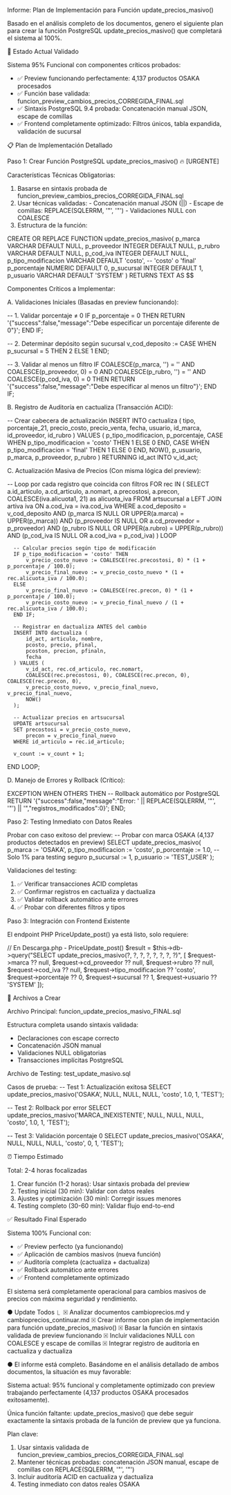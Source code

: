 Informe: Plan de Implementación para Función update_precios_masivo()

  Basado en el análisis completo de los documentos, genero el siguiente plan para crear la función
  PostgreSQL update_precios_masivo() que completará el sistema al 100%.

  🎯 Estado Actual Validado

  Sistema 95% Funcional con componentes críticos probados:
  - ✅ Preview funcionando perfectamente: 4,137 productos OSAKA procesados
  - ✅ Función base validada: funcion_preview_cambios_precios_CORREGIDA_FINAL.sql
  - ✅ Sintaxis PostgreSQL 9.4 probada: Concatenación manual JSON, escape de comillas
  - ✅ Frontend completamente optimizado: Filtros únicos, tabla expandida, validación de sucursal

  📋 Plan de Implementación Detallado

  Paso 1: Crear Función PostgreSQL update_precios_masivo() 🔥 [URGENTE]

  Características Técnicas Obligatorias:

  1. Basarse en sintaxis probada de funcion_preview_cambios_precios_CORREGIDA_FINAL.sql
  2. Usar técnicas validadas:
    - Concatenación manual JSON (||)
    - Escape de comillas: REPLACE(SQLERRM, '"', '\"')
    - Validaciones NULL con COALESCE
  3. Estructura de la función:

  CREATE OR REPLACE FUNCTION update_precios_masivo(
      p_marca VARCHAR DEFAULT NULL,
      p_proveedor INTEGER DEFAULT NULL,
      p_rubro VARCHAR DEFAULT NULL,
      p_cod_iva INTEGER DEFAULT NULL,
      p_tipo_modificacion VARCHAR DEFAULT 'costo', -- 'costo' o 'final'
      p_porcentaje NUMERIC DEFAULT 0,
      p_sucursal INTEGER DEFAULT 1,
      p_usuario VARCHAR DEFAULT 'SYSTEM'
  ) RETURNS TEXT AS $$

  Componentes Críticos a Implementar:

  A. Validaciones Iniciales (Basadas en preview funcionando):

  -- 1. Validar porcentaje ≠ 0
  IF p_porcentaje = 0 THEN
      RETURN '{"success":false,"message":"Debe especificar un porcentaje diferente de 0"}';
  END IF;

  -- 2. Determinar depósito según sucursal
  v_cod_deposito := CASE WHEN p_sucursal = 5 THEN 2 ELSE 1 END;

  -- 3. Validar al menos un filtro
  IF COALESCE(p_marca, '') = '' AND COALESCE(p_proveedor, 0) = 0
     AND COALESCE(p_rubro, '') = '' AND COALESCE(p_cod_iva, 0) = 0 THEN
      RETURN '{"success":false,"message":"Debe especificar al menos un filtro"}';
  END IF;

  B. Registro de Auditoría en cactualiza (Transacción ACID):

  -- Crear cabecera de actualización
  INSERT INTO cactualiza (
      tipo,
      porcentaje_21,
      precio_costo,
      precio_venta,
      fecha,
      usuario,
      id_marca,
      id_proveedor,
      id_rubro
  ) VALUES (
      p_tipo_modificacion,
      p_porcentaje,
      CASE WHEN p_tipo_modificacion = 'costo' THEN 1 ELSE 0 END,
      CASE WHEN p_tipo_modificacion = 'final' THEN 1 ELSE 0 END,
      NOW(),
      p_usuario,
      p_marca,
      p_proveedor,
      p_rubro
  ) RETURNING id_act INTO v_id_act;

  C. Actualización Masiva de Precios (Con misma lógica del preview):

  -- Loop por cada registro que coincida con filtros
  FOR rec IN (
      SELECT a.id_articulo, a.cd_articulo, a.nomart, a.precostosi, a.precon,
             COALESCE(iva.alicuota1, 21) as alicuota_iva
      FROM artsucursal a
      LEFT JOIN artiva iva ON a.cod_iva = iva.cod_iva
      WHERE a.cod_deposito = v_cod_deposito
        AND (p_marca IS NULL OR UPPER(a.marca) = UPPER(p_marca))
        AND (p_proveedor IS NULL OR a.cd_proveedor = p_proveedor)
        AND (p_rubro IS NULL OR UPPER(a.rubro) = UPPER(p_rubro))
        AND (p_cod_iva IS NULL OR a.cod_iva = p_cod_iva)
  ) LOOP

      -- Calcular precios según tipo de modificación
      IF p_tipo_modificacion = 'costo' THEN
          v_precio_costo_nuevo := COALESCE(rec.precostosi, 0) * (1 + p_porcentaje / 100.0);
          v_precio_final_nuevo := v_precio_costo_nuevo * (1 + rec.alicuota_iva / 100.0);
      ELSE
          v_precio_final_nuevo := COALESCE(rec.precon, 0) * (1 + p_porcentaje / 100.0);
          v_precio_costo_nuevo := v_precio_final_nuevo / (1 + rec.alicuota_iva / 100.0);
      END IF;

      -- Registrar en dactualiza ANTES del cambio
      INSERT INTO dactualiza (
          id_act, articulo, nombre,
          pcosto, precio, pfinal,
          pcoston, precion, pfinaln,
          fecha
      ) VALUES (
          v_id_act, rec.cd_articulo, rec.nomart,
          COALESCE(rec.precostosi, 0), COALESCE(rec.precon, 0), COALESCE(rec.precon, 0),
          v_precio_costo_nuevo, v_precio_final_nuevo, v_precio_final_nuevo,
          NOW()
      );

      -- Actualizar precios en artsucursal
      UPDATE artsucursal
      SET precostosi = v_precio_costo_nuevo,
          precon = v_precio_final_nuevo
      WHERE id_articulo = rec.id_articulo;

      v_count := v_count + 1;

  END LOOP;

  D. Manejo de Errores y Rollback (Crítico):

  EXCEPTION WHEN OTHERS THEN
      -- Rollback automático por PostgreSQL
      RETURN '{"success":false,"message":"Error: ' || REPLACE(SQLERRM, '"', '\"') ||
  '","registros_modificados":0}';
  END;

  Paso 2: Testing Inmediato con Datos Reales

  Probar con caso exitoso del preview:
  -- Probar con marca OSAKA (4,137 productos detectados en preview)
  SELECT update_precios_masivo(
      p_marca := 'OSAKA',
      p_tipo_modificacion := 'costo',
      p_porcentaje := 1.0,  -- Solo 1% para testing seguro
      p_sucursal := 1,
      p_usuario := 'TEST_USER'
  );

  Validaciones del testing:
  1. ✅ Verificar transacciones ACID completas
  2. ✅ Confirmar registros en cactualiza y dactualiza
  3. ✅ Validar rollback automático ante errores
  4. ✅ Probar con diferentes filtros y tipos

  Paso 3: Integración con Frontend Existente

  El endpoint PHP PriceUpdate_post() ya está listo, solo requiere:

  // En Descarga.php - PriceUpdate_post()
  $result = $this->db->query("SELECT update_precios_masivo(?, ?, ?, ?, ?, ?, ?, ?)", [
      $request->marca ?? null,
      $request->cd_proveedor ?? null,
      $request->rubro ?? null,
      $request->cod_iva ?? null,
      $request->tipo_modificacion ?? 'costo',
      $request->porcentaje ?? 0,
      $request->sucursal ?? 1,
      $request->usuario ?? 'SYSTEM'
  ]);

  🚀 Archivos a Crear

  Archivo Principal: funcion_update_precios_masivo_FINAL.sql

  Estructura completa usando sintaxis validada:
  - Declaraciones con escape correcto
  - Concatenación JSON manual
  - Validaciones NULL obligatorias
  - Transacciones implícitas PostgreSQL

  Archivo de Testing: test_update_masivo.sql

  Casos de prueba:
  -- Test 1: Actualización exitosa
  SELECT update_precios_masivo('OSAKA', NULL, NULL, NULL, 'costo', 1.0, 1, 'TEST');

  -- Test 2: Rollback por error
  SELECT update_precios_masivo('MARCA_INEXISTENTE', NULL, NULL, NULL, 'costo', 1.0, 1, 'TEST');

  -- Test 3: Validación porcentaje 0
  SELECT update_precios_masivo('OSAKA', NULL, NULL, NULL, 'costo', 0, 1, 'TEST');

  ⏰ Tiempo Estimado

  Total: 2-4 horas focalizadas

  1. Crear función (1-2 horas): Usar sintaxis probada del preview
  2. Testing inicial (30 min): Validar con datos reales
  3. Ajustes y optimización (30 min): Corregir issues menores
  4. Testing completo (30-60 min): Validar flujo end-to-end

  ✅ Resultado Final Esperado

  Sistema 100% Funcional con:
  - ✅ Preview perfecto (ya funcionando)
  - ✅ Aplicación de cambios masivos (nueva función)
  - ✅ Auditoría completa (cactualiza + dactualiza)
  - ✅ Rollback automático ante errores
  - ✅ Frontend completamente optimizado

  El sistema será completamente operacional para cambios masivos de precios con máxima seguridad y
  rendimiento.

● Update Todos
  ⎿  ☒ Analizar documentos cambioprecios.md y cambioprecios_continuar.md
     ☒ Crear informe con plan de implementación para función update_precios_masivo()
     ☒ Basar la función en sintaxis validada de preview funcionando
     ☒ Incluir validaciones NULL con COALESCE y escape de comillas
     ☒ Integrar registro de auditoría en cactualiza y dactualiza

● El informe está completo. Basándome en el análisis detallado de ambos documentos, la situación es muy
  favorable:

  Sistema actual: 95% funcional y completamente optimizado con preview trabajando perfectamente (4,137
  productos OSAKA procesados exitosamente).

  Única función faltante: update_precios_masivo() que debe seguir exactamente la sintaxis probada de la
  función de preview que ya funciona.

  Plan clave:
  1. Usar sintaxis validada de funcion_preview_cambios_precios_CORREGIDA_FINAL.sql
  2. Mantener técnicas probadas: concatenación JSON manual, escape de comillas con REPLACE(SQLERRM, '"',
  '\"')
  3. Incluir auditoría ACID en cactualiza y dactualiza
  4. Testing inmediato con datos reales OSAKA